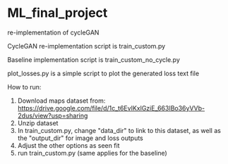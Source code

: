 # ML_final_project
re-implementation of cycleGAN


CycleGAN re-implementation script is train_custom.py

Baseline implementation script is train_custom_no_cycle.py

plot_losses.py is a simple script to plot the generated loss text file

How to run: 

1. Download maps dataset from: https://drive.google.com/file/d/1c_t6EvIKxlGziE_663IBo36yVVb-2dus/view?usp=sharing
2. Unzip dataset
3. In train_custom.py, change "data_dir" to link to this dataset, as well as the "output_dir" for image and loss outputs
4. Adjust the other options as seen fit
5. run train_custom.py (same applies for the baseline)
